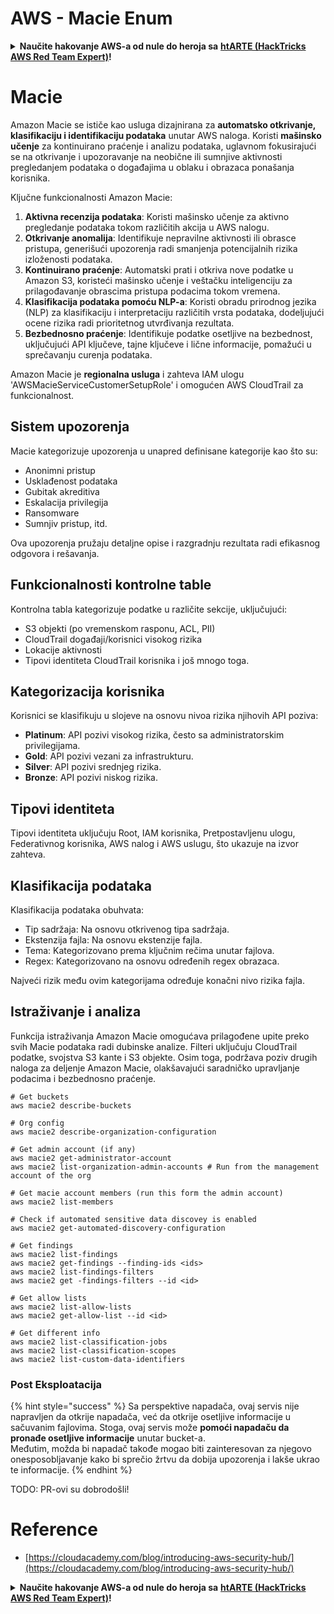 # AWS - Macie Enum

<details>

<summary><strong>Naučite hakovanje AWS-a od nule do heroja sa</strong> <a href="https://training.hacktricks.xyz/courses/arte"><strong>htARTE (HackTricks AWS Red Team Expert)</strong></a><strong>!</strong></summary>

Drugi načini podrške HackTricks-u:

* Ako želite da vidite **vašu kompaniju reklamiranu na HackTricks-u** ili **preuzmete HackTricks u PDF formatu** proverite [**SUBSCRIPTION PLANS**](https://github.com/sponsors/carlospolop)!
* Nabavite [**zvanični PEASS & HackTricks swag**](https://peass.creator-spring.com)
* Otkrijte [**The PEASS Family**](https://opensea.io/collection/the-peass-family), našu kolekciju ekskluzivnih [**NFT-ova**](https://opensea.io/collection/the-peass-family)
* **Pridružite se** 💬 [**Discord grupi**](https://discord.gg/hRep4RUj7f) ili [**telegram grupi**](https://t.me/peass) ili nas **pratite** na **Twitter-u** 🐦 [**@hacktricks_live**](https://twitter.com/hacktricks_live)**.**
* **Podelite svoje hakovanje trikove slanjem PR-ova na** [**HackTricks**](https://github.com/carlospolop/hacktricks) i [**HackTricks Cloud**](https://github.com/carlospolop/hacktricks-cloud) github repozitorijume.

</details>

# Macie

Amazon Macie se ističe kao usluga dizajnirana za **automatsko otkrivanje, klasifikaciju i identifikaciju podataka** unutar AWS naloga. Koristi **mašinsko učenje** za kontinuirano praćenje i analizu podataka, uglavnom fokusirajući se na otkrivanje i upozoravanje na neobične ili sumnjive aktivnosti pregledanjem podataka o događajima u oblaku i obrazaca ponašanja korisnika.

Ključne funkcionalnosti Amazon Macie:

1. **Aktivna recenzija podataka**: Koristi mašinsko učenje za aktivno pregledanje podataka tokom različitih akcija u AWS nalogu.
2. **Otkrivanje anomalija**: Identifikuje nepravilne aktivnosti ili obrasce pristupa, generišući upozorenja radi smanjenja potencijalnih rizika izloženosti podataka.
3. **Kontinuirano praćenje**: Automatski prati i otkriva nove podatke u Amazon S3, koristeći mašinsko učenje i veštačku inteligenciju za prilagođavanje obrascima pristupa podacima tokom vremena.
4. **Klasifikacija podataka pomoću NLP-a**: Koristi obradu prirodnog jezika (NLP) za klasifikaciju i interpretaciju različitih vrsta podataka, dodeljujući ocene rizika radi prioritetnog utvrđivanja rezultata.
5. **Bezbednosno praćenje**: Identifikuje podatke osetljive na bezbednost, uključujući API ključeve, tajne ključeve i lične informacije, pomažući u sprečavanju curenja podataka.

Amazon Macie je **regionalna usluga** i zahteva IAM ulogu 'AWSMacieServiceCustomerSetupRole' i omogućen AWS CloudTrail za funkcionalnost.

## Sistem upozorenja

Macie kategorizuje upozorenja u unapred definisane kategorije kao što su:

- Anonimni pristup
- Usklađenost podataka
- Gubitak akreditiva
- Eskalacija privilegija
- Ransomware
- Sumnjiv pristup, itd.

Ova upozorenja pružaju detaljne opise i razgradnju rezultata radi efikasnog odgovora i rešavanja.

## Funkcionalnosti kontrolne table

Kontrolna tabla kategorizuje podatke u različite sekcije, uključujući:

- S3 objekti (po vremenskom rasponu, ACL, PII)
- CloudTrail događaji/korisnici visokog rizika
- Lokacije aktivnosti
- Tipovi identiteta CloudTrail korisnika i još mnogo toga.

## Kategorizacija korisnika

Korisnici se klasifikuju u slojeve na osnovu nivoa rizika njihovih API poziva:

- **Platinum**: API pozivi visokog rizika, često sa administratorskim privilegijama.
- **Gold**: API pozivi vezani za infrastrukturu.
- **Silver**: API pozivi srednjeg rizika.
- **Bronze**: API pozivi niskog rizika.

## Tipovi identiteta

Tipovi identiteta uključuju Root, IAM korisnika, Pretpostavljenu ulogu, Federativnog korisnika, AWS nalog i AWS uslugu, što ukazuje na izvor zahteva.

## Klasifikacija podataka

Klasifikacija podataka obuhvata:

- Tip sadržaja: Na osnovu otkrivenog tipa sadržaja.
- Ekstenzija fajla: Na osnovu ekstenzije fajla.
- Tema: Kategorizovano prema ključnim rečima unutar fajlova.
- Regex: Kategorizovano na osnovu određenih regex obrazaca.

Najveći rizik među ovim kategorijama određuje konačni nivo rizika fajla.

## Istraživanje i analiza

Funkcija istraživanja Amazon Macie omogućava prilagođene upite preko svih Macie podataka radi dubinske analize. Filteri uključuju CloudTrail podatke, svojstva S3 kante i S3 objekte. Osim toga, podržava poziv drugih naloga za deljenje Amazon Macie, olakšavajući saradničko upravljanje podacima i bezbednosno praćenje.
```
# Get buckets
aws macie2 describe-buckets

# Org config
aws macie2 describe-organization-configuration

# Get admin account (if any)
aws macie2 get-administrator-account
aws macie2 list-organization-admin-accounts # Run from the management account of the org

# Get macie account members (run this form the admin account)
aws macie2 list-members

# Check if automated sensitive data discovey is enabled
aws macie2 get-automated-discovery-configuration

# Get findings
aws macie2 list-findings
aws macie2 get-findings --finding-ids <ids>
aws macie2 list-findings-filters
aws macie2 get -findings-filters --id <id>

# Get allow lists
aws macie2 list-allow-lists
aws macie2 get-allow-list --id <id>

# Get different info
aws macie2 list-classification-jobs
aws macie2 list-classification-scopes
aws macie2 list-custom-data-identifiers
```
### Post Eksploatacija

{% hint style="success" %}
Sa perspektive napadača, ovaj servis nije napravljen da otkrije napadača, već da otkrije osetljive informacije u sačuvanim fajlovima. Stoga, ovaj servis može **pomoći napadaču da pronađe osetljive informacije** unutar bucket-a.\
Međutim, možda bi napadač takođe mogao biti zainteresovan za njegovo onesposobljavanje kako bi sprečio žrtvu da dobija upozorenja i lakše ukrao te informacije.
{% endhint %}

TODO: PR-ovi su dobrodošli!

# Reference
* [https://cloudacademy.com/blog/introducing-aws-security-hub/](https://cloudacademy.com/blog/introducing-aws-security-hub/)

<details>

<summary><strong>Naučite hakovanje AWS-a od nule do heroja sa</strong> <a href="https://training.hacktricks.xyz/courses/arte"><strong>htARTE (HackTricks AWS Red Team Expert)</strong></a><strong>!</strong></summary>

Drugi načini da podržite HackTricks:

* Ako želite da vidite **vašu kompaniju reklamiranu na HackTricks-u** ili **preuzmete HackTricks u PDF formatu**, proverite [**SUBSCRIPTION PLANS**](https://github.com/sponsors/carlospolop)!
* Nabavite [**zvanični PEASS & HackTricks swag**](https://peass.creator-spring.com)
* Otkrijte [**The PEASS Family**](https://opensea.io/collection/the-peass-family), našu kolekciju ekskluzivnih [**NFT-ova**](https://opensea.io/collection/the-peass-family)
* **Pridružite se** 💬 [**Discord grupi**](https://discord.gg/hRep4RUj7f) ili [**telegram grupi**](https://t.me/peass) ili nas **pratite** na **Twitter-u** 🐦 [**@hacktricks_live**](https://twitter.com/hacktricks_live)**.**
* **Podelite svoje hakovanje trikove slanjem PR-ova na** [**HackTricks**](https://github.com/carlospolop/hacktricks) i [**HackTricks Cloud**](https://github.com/carlospolop/hacktricks-cloud) github repozitorijume.

</details>
